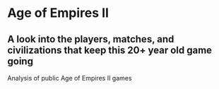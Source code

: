 # Age of Empires II
## A look into the players, matches, and civilizations that keep this 20+ year old game going
Analysis of public Age of Empires II games
